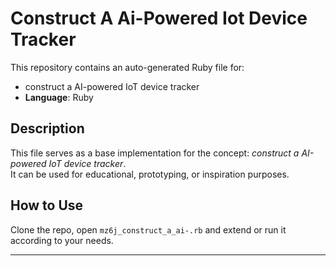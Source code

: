 # Construct A Ai-Powered Iot Device Tracker

This repository contains an auto-generated Ruby file for:

- construct a AI-powered IoT device tracker
- **Language**: Ruby

## Description

This file serves as a base implementation for the concept: *construct a AI-powered IoT device tracker*.  
It can be used for educational, prototyping, or inspiration purposes.

## How to Use

Clone the repo, open `mz6j_construct_a_ai-.rb` and extend or run it according to your needs.

---


